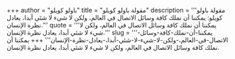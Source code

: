 +++
author = "باولو كويلو"
title = "مقولة باولو كويلو"
description = '''مقولة باولو كويلو: يمكننا أن نملك كافة وسائل الاتصال في العالم، ولكن لا شيء لا شئي أبدا، يعادل نظرة الإنسان.'''
quote = '''يمكننا أن نملك كافة وسائل الاتصال في العالم، ولكن لا شيء لا شئي أبدا، يعادل نظرة الإنسان.'''
slug = '''يمكننا-أن-نملك-كافة-وسائل-الاتصال-في-العالم،-ولكن-لا-شيء-لا-شئي-أبدا،-يعادل-نظرة-الإنسان'''
+++
يمكننا أن نملك كافة وسائل الاتصال في العالم، ولكن لا شيء لا شئي أبدا، يعادل نظرة الإنسان.
